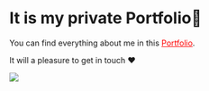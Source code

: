 # It is my private Portfolio💖

<p>You can find everything about me in this <a href="https://nourhaan-atef.github.io/NouryAtefNewPortfolio/" style="color:red">Portfolio</a>.</p>
<p>It will a pleasure to get in touch ❤</p>
<a href="https://nourhaan-atef.github.io/NouryAtefNewPortfolio/">
<img src="Portfolio.png" /></a>




